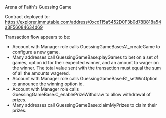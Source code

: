 Arena of Faith's Guessing Game

Contract deployed to: https://explorer.immutable.com/address/0xcd115a5452D0F3b0d78B818a54a3F56084634d69


Transaction flow appears to be:

* Account with Manager role calls GuessingGameBase:A1_createGame to configure a new game.
* Many addresses call GuessingGameBase:playGames to bet on a set of games, option id for their expected winner, and an amount to wager on the winner. The total value sent with the transaction must equal the sum of all the amounts wagered.
* Account with Manager role calls GuessingGameBase:B1_setWinOption to announce the winning option id.
* Account with Manager role calls GuessingGameBase:C_enablePrizeWithdraw to allow withdrawal of prizes.
* Many addresses call GuessingGameBase:claimMyPrizes to claim their prizes.